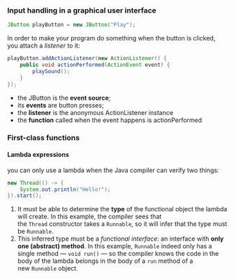 ### Input handling in a graphical user interface
```java
JButton playButton = new JButton("Play");
```
In order to make your program do something when the button is clicked, you attach a _listener_ to it:
```java
playButton.addActionListener(new ActionListener() {
    public void actionPerformed(ActionEvent event) {
        playSound();
    } 
});
```

- the JButton is the **event source**;
- its **events** are button presses;
- the **listener** is the anonymous ActionListener instance 
- the **function** called when the event happens is actionPerformed

### First-class functions
#### Lambda expressions
you can only use a lambda when the Java compiler can verify two things:
```java
new Thread(() -> {
    System.out.println("Hello!");
}).start();
```
1. It must be able to determine the **type** of the functional object the lambda will create. In this example, the compiler sees that the `Thread` constructor takes a `Runnable`, so it will infer that the type must be `Runnable`.
2. This inferred type must be a _functional interface_: an interface with **only one (abstract) method**. In this example, `Runnable` indeed only has a single method — `void run()` — so the compiler knows the code in the body of the lambda belongs in the body of a `run` method of a new `Runnable` object.
